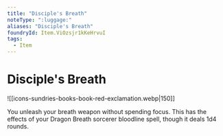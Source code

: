 ```yaml
---
title: "Disciple's Breath"
noteType: ":luggage:"
aliases: "Disciple's Breath"
foundryId: Item.ViOzsjr1kKeHrvuI
tags:
  - Item
---
```


# Disciple's Breath
![[icons-sundries-books-book-red-exclamation.webp|150]]

You unleash your breath weapon without spending focus. This has the effects of your Dragon Breath sorcerer bloodline spell, though it deals 1d4 rounds.
